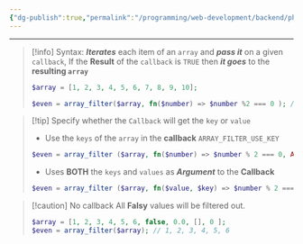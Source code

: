 ```yaml
---
{"dg-publish":true,"permalink":"/programming/web-development/backend/php/01-procedural/08-arrays/03-array-filter/","tags":["programming","php","webdevelopment","backend"],"created":"2024-11-09T11:30:30.492+08:00"}
---
```



--- 
> [!info] Syntax:
> ___Iterates___ each item of an `array` and ___pass it___ on a given `callback`,
> If the __Result__ of the `callback` is `TRUE` then ___it  goes___ to the __resulting `array`__
> ```php
> $array = [1, 2, 3, 4, 5, 6, 7, 8, 9, 10];
> 
> $even = array_filter($array, fn($number) => $number %2 === 0 ); // Gets every ODD number
> ```

> [!tip] Specify whether the `Callback` will get the `key` or `value`
> - Use the `keys` of the `array` in the __callback__
> `ARRAY_FILTER_USE_KEY`
> ```php
> $even = array_filter ($array, fn($number) => $number % 2 === 0, ARRAY_FILTER_USE_KEY); // Passes the KEYS of an array as an ARGUMENT to the Callback
> ```
> - Uses __BOTH__ the `keys` and `values` as ___Argument___ to the __Callback__
> ```php
> $even = array_filter ($array, fn($value, $key) => $number % 2 === 0, ARRAY_FILTER_USE_BOTH);
> ```

>[!caution] No callback
>All __Falsy__ values will be filtered out.
>```php
>$array = [1, 2, 3, 4, 5, 6, false, 0.0, [], 0 ];
>$even = array_filter($array); // 1, 2, 3, 4, 5, 6
>```
